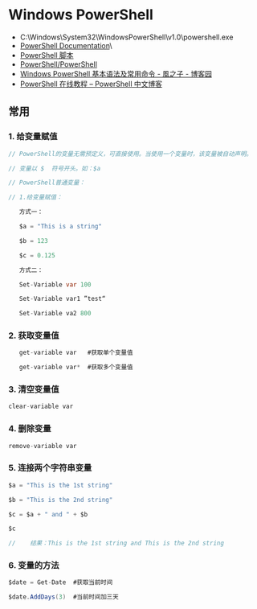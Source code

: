 # Windows PowerShell

- C:\Windows\System32\WindowsPowerShell\v1.0\powershell.exe
- [PowerShell Documentation](https://docs.microsoft.com/en-us/powershell/)\
- [PowerShell 脚本](https://docs.microsoft.com/zh-cn/powershell/scripting/overview?view=powershell-6)
- [PowerShell/PowerShell](https://github.com/powershell/powershell)
- [Windows PowerShell 基本语法及常用命令 - 風之子 - 博客园](https://www.cnblogs.com/feng-zhizi/p/9935874.html)
- [PowerShell 在线教程 &#8211; PowerShell 中文博客](https://www.pstips.net/powershell-online-tutorials)

## 常用

### 1. 给变量赋值

```c#
// PowerShell的变量无需预定义，可直接使用。当使用一个变量时，该变量被自动声明。

// 变量以 $  符号开头。如：$a

// PowerShell普通变量：

// 1.给变量赋值：

   方式一：

   $a = "This is a string"

   $b = 123

   $c = 0.125

   方式二：

   Set-Variable var 100

   Set-Variable var1 ”test“

   Set-Variable va2 800
```

### 2. 获取变量值

```c#
   get-variable var   #获取单个变量值

   get-variable var*  #获取多个变量值
```

### 3. 清空变量值

```c#
clear-variable var
```

### 4. 删除变量

```c#
remove-variable var
```

### 5. 连接两个字符串变量

```c#
$a = "This is the 1st string"

$b = "This is the 2nd string"

$c = $a + " and " + $b

$c

//    结果：This is the 1st string and This is the 2nd string
```

### 6. 变量的方法

```c#
$date = Get-Date  #获取当前时间

$date.AddDays(3)  #当前时间加三天
```
